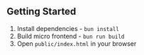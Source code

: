 ## Getting Started

1. Install dependencies - `bun install`
2. Build micro frontend - `bun run build`
3. Open `public/index.html` in your browser
